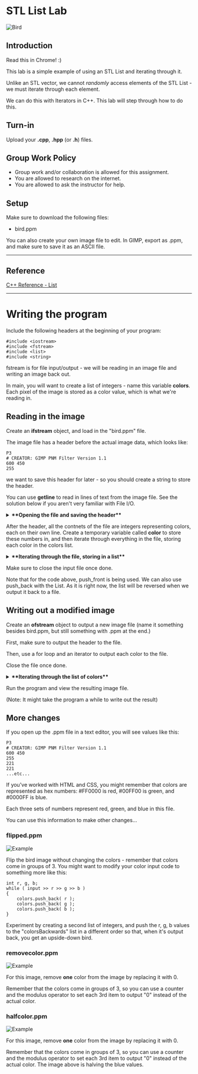 # STL List Lab

![Bird](bird.ppm)

## Introduction

Read this in Chrome! :)

This lab is a simple example of using an STL List and iterating through it.

Unlike an STL vector, we cannot *randomly* access elements of the STL List - 
we must iterate through each element.

We can do this with Iterators in C++. This lab will step through how to do this.

## Turn-in

Upload your **.cpp**, **.hpp** (or **.h**) files.

## Group Work Policy

* Group work and/or collaboration is allowed for this assignment.
* You are allowed to research on the internet.
* You are allowed to ask the instructor for help.

## Setup

Make sure to download the following files:

* bird.ppm

You can also create your own image file to edit.
In GIMP, export as .ppm, and make sure to save it as an ASCII file.

---

## Reference

[C++ Reference - List](http://www.cplusplus.com/reference/list/list/)

---

# Writing the program

Include the following headers at the beginning of your program:

	#include <iostream>
	#include <fstream>
	#include <list>
	#include <string>

fstream is for file input/output - we will be reading in an image file
and writing an image back out.

In main, you will want to create a list of integers - name this variable **colors**.
Each pixel of the image is stored as a color value, which is what we're reading in.

## Reading in the image

Create an **ifstream** object, and load in the "bird.ppm" file.

The image file has a header before the actual image data, which looks like:

	P3
	# CREATOR: GIMP PNM Filter Version 1.1
	600 450
	255

we want to save this header for later - so you should create a string to
store the header.

You can use **getline** to read in lines of text from the image file.
See the solution below if you aren't very familiar with File I/O.

<details>
	<summary><strong>
		**Opening the file and saving the header**
	</strong></summary>
	
	<pre>
	
	ifstream input( "bird.ppm" );
	string buffer;
	string header;
	
	// Save the header:
	getline( input, buffer ); // ascii code
	header += buffer + "\n";
	getline( input, buffer ); // comment
	header += buffer + "\n";
	getline( input, buffer ); // width/height
	header += buffer + "\n";
	getline( input, buffer ); // max color
	header += buffer + "\n";
	
	</pre>
</details>	

After the header, all the contnets of the file are integers representing colors, each on their own line.
Create a temporary variable called **color** to store these numbers in, and then iterate through 
everything in the file, storing each color in the colors list.

<details>
	<summary><strong>
		**Iterating through the file, storing in a list**
	</strong></summary>
	
	<pre>
	
	int color;
	while ( input >> color )
	{
		colors.push_front( color );
	}
	
	</pre>
</details>	

Make sure to close the input file once done.

Note that for the code above, push_front is being used. We can also use
push_back with the List. As it is right now, the list will be reversed
when we output it back to a file.

## Writing out a modified image

Create an **ofstream** object to output a new image file (name it something
besides bird.ppm, but still something with .ppm at the end.)

First, make sure to output the header to the file.

Then, use a for loop and an iterator to output each color to the file.

Close the file once done.

<details>
	<summary><strong>
		**Iterating through the list of colors**
	</strong></summary>
	
	<pre>
	
	ofstream output( "bird2.ppm" );	
	output << header;
	for ( list<int>::iterator it = colors.begin();
		it != colors.end();
		it++ )
	{
		output << *it << endl;
	}
	
	output.close();
	
	</pre>
</details>	

Run the program and view the resulting image file.

(Note: It might take the program a while to write out the result)

## More changes

If you open up the .ppm file in a text editor, you will see values like this:

	P3
	# CREATOR: GIMP PNM Filter Version 1.1
	600 450
	255
	221
	221
	...etc...

If you've worked with HTML and CSS, you might remember that colors are
represented as hex numbers: #FF0000 is red, #00FF00 is green, and #0000FF is blue.

Each three sets of numbers represent red, green, and blue in this file.

You can use this information to make other changes...

### flipped.ppm

![Example](flipped.ppm)

Flip the bird image without changing the colors - remember that colors
come in groups of 3. You might want to modify your color input code to something more like this:

	int r, g, b;
	while ( input >> r >> g >> b )
	{
		colors.push_back( r );
		colors.push_back( g );
		colors.push_back( b );
	}

Experiment by creating a second list of integers, and push the r, g, b values
to the "colorsBackwards" list in a different order so that, when it's output
back, you get an upside-down bird.

### removecolor.ppm

![Example](removecolor.ppm)

For this image, remove **one** color from the image by replacing it with 0.

Remember that the colors come in groups of 3, so you can use a counter and
the modulus operator to set each 3rd item to output "0" instead of the actual color.

### halfcolor.ppm

![Example](halfblue.ppm)

For this image, remove **one** color from the image by replacing it with 0.

Remember that the colors come in groups of 3, so you can use a counter and
the modulus operator to set each 3rd item to output "0" instead of the actual color.
The image above is halving the blue values.
